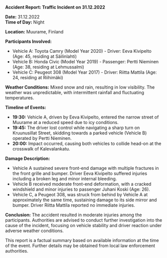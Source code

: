 

**Accident Report: Traffic Incident on 31.12.2022**

**Date:** 31.12.2022  
**Time of Day:** Night  

**Location:** Muurame, Finland  

**Participants Involved:**  
- Vehicle A: Toyota Camry (Model Year 2020) - Driver: Eeva Kivipelto (Age: 45, residing at Säilinlahti)  
- Vehicle B: Honda Civic (Model Year 2019) - Passenger: Pertti Nieminen (Age: 38, residing at Lehmussalmi)  
- Vehicle C: Peugeot 308 (Model Year 2017) - Driver: Riitta Mattila (Age: 24, residing at Riihimäki)  

**Weather Conditions:** Mixed snow and rain, resulting in low visibility. The weather was unpredictable, with intermittent rainfall and fluctuating temperatures.

**Timeline of Events:**  
- **19:30:** Vehicle A, driven by Eeva Kivipelto, entered the narrow street of Muurame at a reduced speed due to icy conditions.  
- **19:45:** The driver lost control while navigating a sharp turn on Kruunusillat Street, skidding towards a parked vehicle (Vehicle B) operated by Pertti Nieminen.  
- **20:00:** Impact occurred, causing both vehicles to collide head-on at the crosswalk of Kalevalankatu.  

**Damage Description:**  
- Vehicle A sustained severe front-end damage with multiple fractures in the front grille and bumper. Driver Eeva Kivipelto suffered injuries including a broken leg and minor internal bleeding.  
- Vehicle B received moderate front-end deformation, with a cracked windshield and minor injuries to passenger Juhani Koski (Age: 26).  
- Vehicle C, a Peugeot 308, was struck from behind by Vehicle A at approximately the same time, sustaining damage to its side mirror and bumper. Driver Riitta Mattila reported no immediate injuries.

**Conclusion:** The accident resulted in moderate injuries among the participants. Authorities are advised to conduct further investigation into the cause of the incident, focusing on vehicle stability and driver reaction under adverse weather conditions.

This report is a factual summary based on available information at the time of the event. Further details may be obtained from local law enforcement authorities.